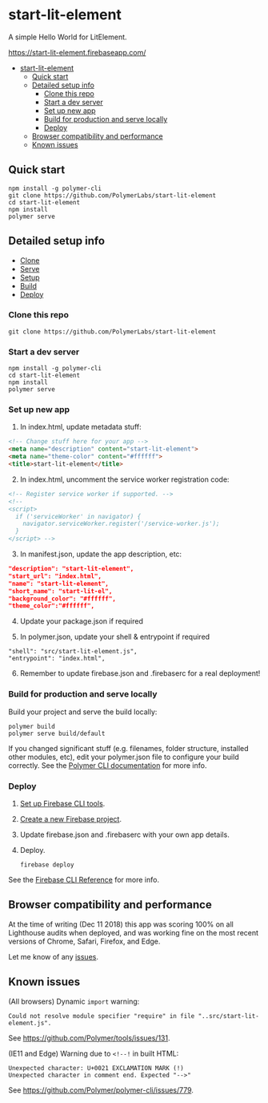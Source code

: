 # start-lit-element

A simple Hello World for LitElement.

https://start-lit-element.firebaseapp.com/

- [start-lit-element](#start-lit-element)
  - [Quick start](#quick-start)
  - [Detailed setup info](#detailed-setup-info)
    - [Clone this repo](#clone-this-repo)
    - [Start a dev server](#start-a-dev-server)
    - [Set up new app](#set-up-new-app)
    - [Build for production and serve locally](#build-for-production-and-serve-locally)
    - [Deploy](#deploy)
  - [Browser compatibility and performance](#browser-compatibility-and-performance)
  - [Known issues](#known-issues)

## Quick start

```
npm install -g polymer-cli
git clone https://github.com/PolymerLabs/start-lit-element
cd start-lit-element
npm install
polymer serve
```

## Detailed setup info

* [Clone](#clone-this-repo)
* [Serve](#start-a-dev-server)
* [Setup](#set-up-new-app)
* [Build](#build-for-production-and-serve-locally)
* [Deploy](#deploy)

### Clone this repo

```
git clone https://github.com/PolymerLabs/start-lit-element
```

### Start a dev server

```
npm install -g polymer-cli
cd start-lit-element
npm install
polymer serve
```

### Set up new app

1. In index.html, update metadata stuff:

```html
<!-- Change stuff here for your app -->
<meta name="description" content="start-lit-element">
<meta name="theme-color" content="#ffffff">
<title>start-lit-element</title>
```

2. In index.html, uncomment the service worker registration code:

```html
<!-- Register service worker if supported. -->
<!--
<script>
  if ('serviceWorker' in navigator) {
    navigator.serviceWorker.register('/service-worker.js');
  }
</script> -->
```

3. In manifest.json, update the app description, etc:

```json
"description": "start-lit-element",
"start_url": "index.html",
"name": "start-lit-element",
"short_name": "start-lit-el",
"background_color": "#ffffff",
"theme_color":"#ffffff",
```

4. Update your package.json if required

5. In polymer.json, update your shell & entrypoint if required

```
"shell": "src/start-lit-element.js",
"entrypoint": "index.html",
```

6. Remember to update firebase.json and .firebaserc for a real deployment!

### Build for production and serve locally

Build your project and serve the build locally:

```
polymer build
polymer serve build/default
```

If you changed significant stuff (e.g. filenames, folder structure, installed other modules, etc), edit your polymer.json file to configure your build correctly. See the [Polymer CLI documentation](https://www.polymer-project.org/3.0/docs/tools/polymer-json) for more info.

### Deploy

1.  [Set up Firebase CLI tools](https://firebase.google.com/docs/cli/).
2.  [Create a new Firebase project](https://firebase.google.com/console).
3.  Update firebase.json and .firebaserc with your own app details.   
4.  Deploy.

    ```
    firebase deploy
    ```

See the [Firebase CLI Reference](https://firebase.google.com/docs/cli) for more info.

## Browser compatibility and performance

At the time of writing (Dec 11 2018) this app was scoring 100% on all Lighthouse audits when deployed, and was working fine on the most recent versions of Chrome, Safari, Firefox, and Edge.

Let me know of any [issues](https://github.com/PolymerLabs/start-lit-element/issues).

## Known issues

(All browsers) Dynamic `import` warning:

```
Could not resolve module specifier "require" in file "..src/start-lit-element.js".
```

See https://github.com/Polymer/tools/issues/131.

(IE11 and Edge) Warning due to `<!--!` in built HTML:

```
Unexpected character: U+0021 EXCLAMATION MARK (!)
Unexpected character in comment end. Expected "-->"
```

See https://github.com/Polymer/polymer-cli/issues/779.



